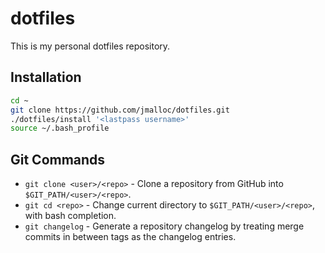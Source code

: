 # dotfiles

This is my personal dotfiles repository.

## Installation

```bash
cd ~
git clone https://github.com/jmalloc/dotfiles.git
./dotfiles/install '<lastpass username>'
source ~/.bash_profile
```

## Git Commands

- `git clone <user>/<repo>` - Clone a repository from GitHub into `$GIT_PATH/<user>/<repo>`.
- `git cd <repo>` - Change current directory to `$GIT_PATH/<user>/<repo>`, with bash completion.
- `git changelog` - Generate a repository changelog by treating merge commits in between tags as the changelog entries.
